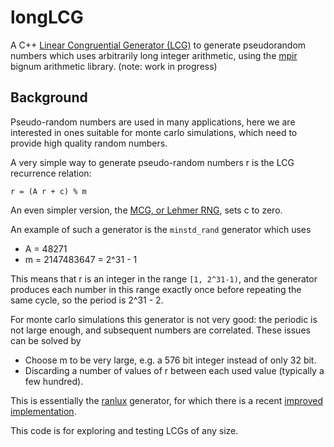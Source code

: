 # longLCG
A C++ [Linear Congruential Generator (LCG)](https://en.wikipedia.org/wiki/Linear_congruential_generator) to generate pseudorandom numbers which uses arbitrarily long integer arithmetic, using the [mpir](http://mpir.org/) bignum arithmetic library. (note: work in progress)

## Background
Pseudo-random numbers are used in many applications, here we are interested in ones suitable for monte carlo simulations, which need to provide high quality random numbers.

A very simple way to generate pseudo-random numbers r is the LCG recurrence relation:

```
r = (A r + c) % m
```
An even simpler version, the [MCG, or Lehmer RNG](https://en.wikipedia.org/wiki/Lehmer_random_number_generator), sets c to zero.

An example of such a generator is the `minstd_rand` generator which uses

* A = 48271
* m = 2147483647 = 2^31 - 1

This means that r is an integer in the range `[1, 2^31-1)`, and the generator produces each number in this range exactly once before repeating the same cycle, so the period is 2^31 - 2.

For monte carlo simulations this generator is not very good: the periodic is not large enough, and subsequent numbers are correlated. These issues can be solved by

* Choose m to be very large, e.g. a 576 bit integer instead of only 32 bit.
* Discarding a number of values of r between each used value (typically a few hundred). 

This is essentially the [ranlux](luscher.web.cern.ch/luscher/ranlux/) generator, for which there is a recent [improved implementation](https://github.com/sibidanov/ranluxpp).

This code is for exploring and testing LCGs of any size.